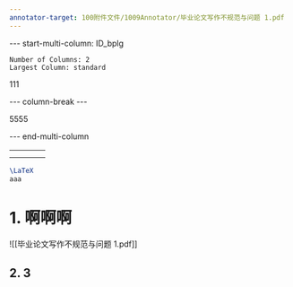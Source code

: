 ```yaml
---
annotator-target: 100附件文件/1009Annotator/毕业论文写作不规范与问题 1.pdf
---
```


--- start-multi-column: ID_bplg
```column-settings
Number of Columns: 2
Largest Column: standard
```

111

--- column-break ---

5555


--- end-multi-column

|     |     |     |     |
| :-- | :-- | :-- | --- |
|     |     |     |     |
|     |     |     |     |
```LaTeX
\LaTeX                                                                                                                                                                                                                                                                                                                                                                                                                                                                                                                                                             
aaa                                                                                                                                                                                                                                                                                                                                                                                                                                                                                                                                                                                                                                                                                                                                                                                                                                                                           

```
# 1. 啊啊啊 
![[毕业论文写作不规范与问题 1.pdf]]

## 2. 3    

### 
